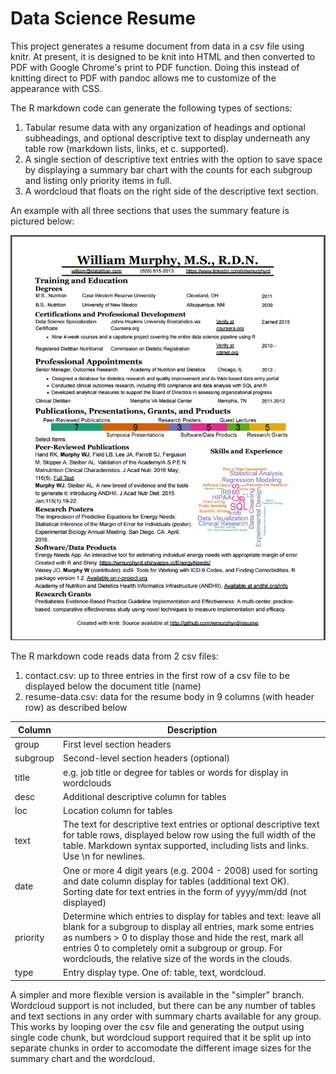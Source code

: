 # Data Science Resume
This project generates a resume document from data in a csv file using knitr. At present, it is designed to be knit into HTML and then converted to PDF with Google Chrome's print to PDF function. Doing this instead of knitting direct to PDF with pandoc allows me to customize of the appearance with CSS. 

The R markdown code can generate the following types of sections:

1. Tabular resume data with any organization of headings and optional subheadings, and optional descriptive text to display underneath any table row (markdown lists, links, et c. supported). 
2. A single section of descriptive text entries with the option to save space by displaying a summary bar chart with the counts for each subgroup and listing only priority items in full.
3. A wordcloud that floats on the right side of the descriptive text section. 

An example with all three sections that uses the summary feature is pictured below:

![example resume](example.png)

The R markdown code reads data from 2 csv files:

1. contact.csv: up to three entries in the first row of a csv file to be displayed below the document title (name)
2. resume-data.csv: data for the resume body in 9 columns (with header row) as described below

Column | Description
--- | ---
group | First level section headers 
subgroup | Second-level section headers (optional)
title | e.g. job title or degree for tables or words for display in wordclouds
desc | Additional descriptive column for tables
loc | Location column for tables
text | The text for descriptive text entries or optional descriptive text for table rows, displayed below row using the full width of the table. Markdown syntax supported, including lists and links. Use \\n for newlines.
date | One or more 4 digit years (e.g. 2004 - 2008) used for sorting and date column display for tables (additional text OK). Sorting date for text entries in the form of yyyy/mm/dd (not displayed)
priority | Determine which entries to display for tables and text: leave all blank for a subgroup to display all entries, mark some entries as numbers > 0 to display those and hide the rest, mark all entries 0 to completely omit a subgroup or group. For wordclouds, the relative size of the words in the clouds. 
type | Entry display type. One of: table, text, wordcloud. 


A simpler and more flexible version is available in the "simpler" branch. Wordcloud support is not included, but there can be any number of tables and text sections in any order with summary charts available for any group. This works by looping over the csv file and generating the output using single code chunk, but wordcloud support required that it be split up into separate chunks in order to accomodate the different image sizes for the summary chart and the wordcloud.
